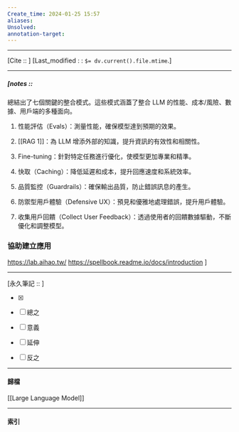 ```yaml
---
Create_time: 2024-01-25 15:57
aliases: 
Unsolved: 
annotation-target:
---
```


---
[Cite ::  ]
[Last_modified : : `$= dv.current().file.mtime`.]


---
##### [notes ::   

總結出了七個關鍵的整合模式。這些模式涵蓋了整合 LLM 的性能、成本/風險、數據、用戶端的多種面向。

1. 性能評估（Evals）：測量性能，確保模型達到預期的效果。

2. [[RAG 1]]：為 LLM 增添外部的知識，提升資訊的有效性和相關性。

3. Fine-tuning：針對特定任務進行優化，使模型更加專業和精準。

4. 快取（Caching）：降低延遲和成本，提升回應速度和系統效率。

5. 品質監控（Guardrails）：確保輸出品質，防止錯誤訊息的產生。

6. 防禦型用戶體驗（Defensive UX）：預見和優雅地處理錯誤，提升用戶體驗。

7. 收集用戶回饋（Collect User Feedback）：透過使用者的回饋數據驅動，不斷優化和調整模型。


### 協助建立應用
https://lab.aihao.tw/
https://spellbook.readme.io/docs/introduction
]


---

[永久筆記 :: ]
	
- [x]

- [ ] 總之

- [ ] 意義

- [ ] 延伸

- [ ] 反之


---
#### 歸檔 

[[Large Language Model]]

---
#### 索引
